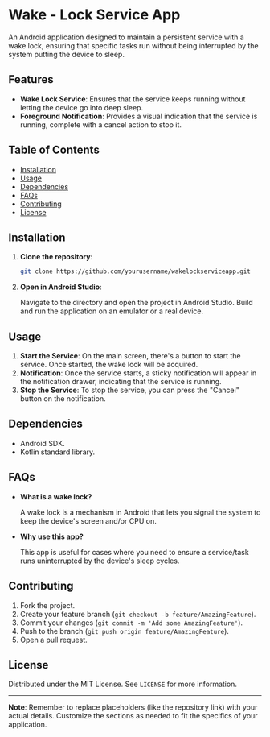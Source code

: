 # Wake - Lock Service App

An Android application designed to maintain a persistent service with a wake lock, ensuring that specific tasks run without being interrupted by the system putting the device to sleep.

## Features

- **Wake Lock Service**: Ensures that the service keeps running without letting the device go into deep sleep.
- **Foreground Notification**: Provides a visual indication that the service is running, complete with a cancel action to stop it.

## Table of Contents

- [Installation](#installation)
- [Usage](#usage)
- [Dependencies](#dependencies)
- [FAQs](#faqs)
- [Contributing](#contributing)
- [License](#license)

## Installation

1. **Clone the repository**:

   ```bash
   git clone https://github.com/yourusername/wakelockserviceapp.git
   ```

2. **Open in Android Studio**:

   Navigate to the directory and open the project in Android Studio. Build and run the application on an emulator or a real device.

## Usage

1. **Start the Service**: On the main screen, there's a button to start the service. Once started, the wake lock will be acquired.
2. **Notification**: Once the service starts, a sticky notification will appear in the notification drawer, indicating that the service is running.
3. **Stop the Service**: To stop the service, you can press the "Cancel" button on the notification.

## Dependencies

- Android SDK.
- Kotlin standard library.

## FAQs

- **What is a wake lock?**
  
  A wake lock is a mechanism in Android that lets you signal the system to keep the device's screen and/or CPU on.

- **Why use this app?**
  
  This app is useful for cases where you need to ensure a service/task runs uninterrupted by the device's sleep cycles.

## Contributing

1. Fork the project.
2. Create your feature branch (`git checkout -b feature/AmazingFeature`).
3. Commit your changes (`git commit -m 'Add some AmazingFeature'`).
4. Push to the branch (`git push origin feature/AmazingFeature`).
5. Open a pull request.

## License

Distributed under the MIT License. See `LICENSE` for more information.

---

**Note**: Remember to replace placeholders (like the repository link) with your actual details. Customize the sections as needed to fit the specifics of your application.
